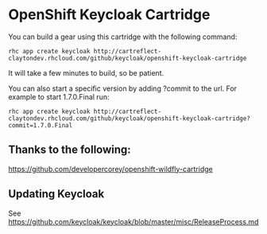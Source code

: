 # OpenShift Keycloak Cartridge

You can build a gear using this cartridge with the following command:

	rhc app create keycloak http://cartreflect-claytondev.rhcloud.com/github/keycloak/openshift-keycloak-cartridge
	
It will take a few minutes to build, so be patient.

You can also start a specific version by adding ?commit<VERSION> to the url. For example to start 1.7.0.Final run:

	rhc app create keycloak http://cartreflect-claytondev.rhcloud.com/github/keycloak/openshift-keycloak-cartridge?commit=1.7.0.Final

## Thanks to the following:

https://github.com/developercorey/openshift-wildfly-cartridge

## Updating Keycloak

See https://github.com/keycloak/keycloak/blob/master/misc/ReleaseProcess.md
